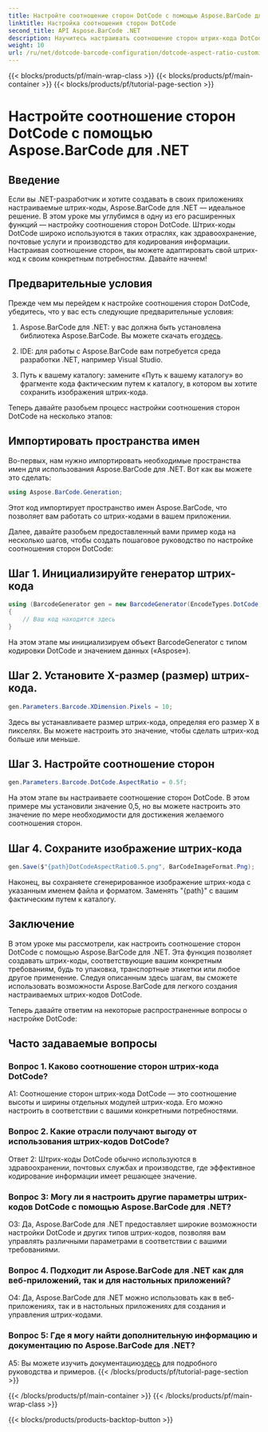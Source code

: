 ```yaml
---
title: Настройте соотношение сторон DotCode с помощью Aspose.BarCode для .NET
linktitle: Настройка соотношения сторон DotCode
second_title: API Aspose.BarCode .NET
description: Научитесь настраивать соотношение сторон штрих-кода DotCode с помощью Aspose.BarCode для .NET. Легко создавайте индивидуальные штрих-коды для своих приложений.
weight: 10
url: /ru/net/dotcode-barcode-configuration/dotcode-aspect-ratio-customization/
---
```


{{< blocks/products/pf/main-wrap-class >}}
{{< blocks/products/pf/main-container >}}
{{< blocks/products/pf/tutorial-page-section >}}

# Настройте соотношение сторон DotCode с помощью Aspose.BarCode для .NET

## Введение

Если вы .NET-разработчик и хотите создавать в своих приложениях настраиваемые штрих-коды, Aspose.BarCode для .NET — идеальное решение. В этом уроке мы углубимся в одну из его расширенных функций — настройку соотношения сторон DotCode. Штрих-коды DotCode широко используются в таких отраслях, как здравоохранение, почтовые услуги и производство для кодирования информации. Настраивая соотношение сторон, вы можете адаптировать свой штрих-код к своим конкретным потребностям. Давайте начнем!

## Предварительные условия

Прежде чем мы перейдем к настройке соотношения сторон DotCode, убедитесь, что у вас есть следующие предварительные условия:

1.  Aspose.BarCode для .NET: у вас должна быть установлена библиотека Aspose.BarCode. Вы можете скачать его[здесь](https://releases.aspose.com/barcode/net/).

2. IDE: для работы с Aspose.BarCode вам потребуется среда разработки .NET, например Visual Studio.

3. Путь к вашему каталогу: замените «Путь к вашему каталогу» во фрагменте кода фактическим путем к каталогу, в котором вы хотите сохранить изображения штрих-кода.

Теперь давайте разобьем процесс настройки соотношения сторон DotCode на несколько этапов:

## Импортировать пространства имен

Во-первых, нам нужно импортировать необходимые пространства имен для использования Aspose.BarCode для .NET. Вот как вы можете это сделать:

```csharp
using Aspose.BarCode.Generation;
```

Этот код импортирует пространство имен Aspose.BarCode, что позволяет вам работать со штрих-кодами в вашем приложении.

Далее, давайте разобьем предоставленный вами пример кода на несколько шагов, чтобы создать пошаговое руководство по настройке соотношения сторон DotCode:

## Шаг 1. Инициализируйте генератор штрих-кода

```csharp
using (BarcodeGenerator gen = new BarcodeGenerator(EncodeTypes.DotCode, "Aspose"))
{
    // Ваш код находится здесь
}
```

На этом этапе мы инициализируем объект BarcodeGenerator с типом кодировки DotCode и значением данных («Aspose»).

## Шаг 2. Установите X-размер (размер) штрих-кода.

```csharp
gen.Parameters.Barcode.XDimension.Pixels = 10;
```

Здесь вы устанавливаете размер штрих-кода, определяя его размер X в пикселях. Вы можете настроить это значение, чтобы сделать штрих-код больше или меньше.

## Шаг 3. Настройте соотношение сторон

```csharp
gen.Parameters.Barcode.DotCode.AspectRatio = 0.5f;
```

На этом этапе вы настраиваете соотношение сторон DotCode. В этом примере мы установили значение 0,5, но вы можете настроить это значение по мере необходимости для достижения желаемого соотношения сторон.

## Шаг 4. Сохраните изображение штрих-кода

```csharp
gen.Save($"{path}DotCodeAspectRatio0.5.png", BarCodeImageFormat.Png);
```

Наконец, вы сохраняете сгенерированное изображение штрих-кода с указанным именем файла и форматом. Заменять "{path}" с вашим фактическим путем к каталогу.

## Заключение

В этом уроке мы рассмотрели, как настроить соотношение сторон DotCode с помощью Aspose.BarCode для .NET. Эта функция позволяет создавать штрих-коды, соответствующие вашим конкретным требованиям, будь то упаковка, транспортные этикетки или любое другое применение. Следуя описанным здесь шагам, вы сможете использовать возможности Aspose.BarCode для легкого создания настраиваемых штрих-кодов DotCode.

Теперь давайте ответим на некоторые распространенные вопросы о настройке DotCode:

## Часто задаваемые вопросы

### Вопрос 1. Каково соотношение сторон штрих-кода DotCode?

A1: Соотношение сторон штрих-кода DotCode — это соотношение высоты и ширины отдельных модулей штрих-кода. Его можно настроить в соответствии с вашими конкретными потребностями.

### Вопрос 2. Какие отрасли получают выгоду от использования штрих-кодов DotCode?

Ответ 2: Штрих-коды DotCode обычно используются в здравоохранении, почтовых службах и производстве, где эффективное кодирование информации имеет решающее значение.

### Вопрос 3: Могу ли я настроить другие параметры штрих-кодов DotCode с помощью Aspose.BarCode для .NET?

О3: Да, Aspose.BarCode для .NET предоставляет широкие возможности настройки DotCode и других типов штрих-кодов, позволяя вам управлять различными параметрами в соответствии с вашими требованиями.

### Вопрос 4. Подходит ли Aspose.BarCode для .NET как для веб-приложений, так и для настольных приложений?

О4: Да, Aspose.BarCode для .NET можно использовать как в веб-приложениях, так и в настольных приложениях для создания и управления штрих-кодами.

### Вопрос 5: Где я могу найти дополнительную информацию и документацию по Aspose.BarCode для .NET?

A5: Вы можете изучить документацию[здесь](https://reference.aspose.com/barcode/net/) для подробного руководства и примеров.
{{< /blocks/products/pf/tutorial-page-section >}}

{{< /blocks/products/pf/main-container >}}
{{< /blocks/products/pf/main-wrap-class >}}

{{< blocks/products/products-backtop-button >}}
